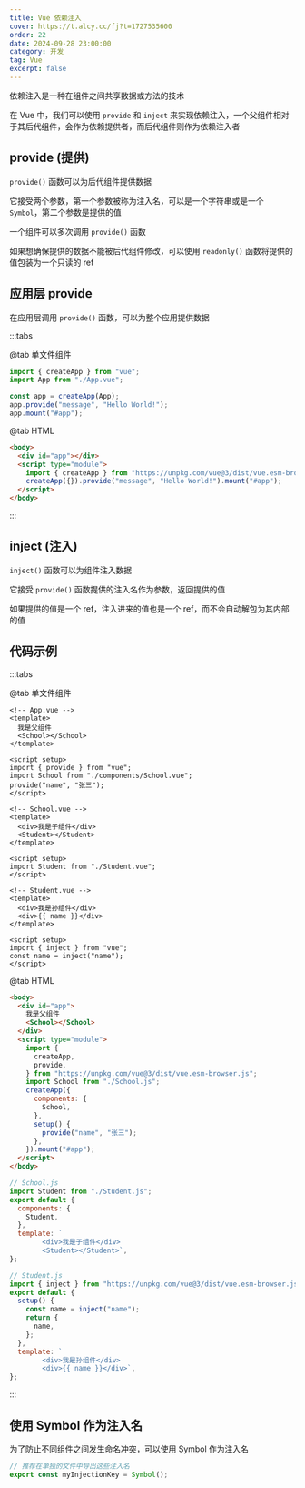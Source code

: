 ```yaml
---
title: Vue 依赖注入
cover: https://t.alcy.cc/fj?t=1727535600
order: 22
date: 2024-09-28 23:00:00
category: 开发
tag: Vue
excerpt: false
---
```


依赖注入是一种在组件之间共享数据或方法的技术

在 Vue 中，我们可以使用 `provide` 和 `inject` 来实现依赖注入，一个父组件相对于其后代组件，会作为依赖提供者，而后代组件则作为依赖注入者

## provide (提供)

`provide()` 函数可以为后代组件提供数据

它接受两个参数，第一个参数被称为注入名，可以是一个字符串或是一个 `Symbol`，第二个参数是提供的值

一个组件可以多次调用 `provide()` 函数

如果想确保提供的数据不能被后代组件修改，可以使用 `readonly()` 函数将提供的值包装为一个只读的 ref

## 应用层 provide

在应用层调用 `provide()` 函数，可以为整个应用提供数据

:::tabs

@tab 单文件组件

```javascript
import { createApp } from "vue";
import App from "./App.vue";

const app = createApp(App);
app.provide("message", "Hello World!");
app.mount("#app");
```

@tab HTML

```html
<body>
  <div id="app"></div>
  <script type="module">
    import { createApp } from "https://unpkg.com/vue@3/dist/vue.esm-browser.js";
    createApp({}).provide("message", "Hello World!").mount("#app");
  </script>
</body>
```

:::

## inject (注入)

`inject()` 函数可以为组件注入数据

它接受 `provide()` 函数提供的注入名作为参数，返回提供的值

如果提供的值是一个 ref，注入进来的值也是一个 ref，而不会自动解包为其内部的值

## 代码示例

:::tabs

@tab 单文件组件

```vue
<!-- App.vue -->
<template>
  我是父组件
  <School></School>
</template>

<script setup>
import { provide } from "vue";
import School from "./components/School.vue";
provide("name", "张三");
</script>
```

```vue
<!-- School.vue -->
<template>
  <div>我是子组件</div>
  <Student></Student>
</template>

<script setup>
import Student from "./Student.vue";
</script>
```

```vue
<!-- Student.vue -->
<template>
  <div>我是孙组件</div>
  <div>{{ name }}</div>
</template>

<script setup>
import { inject } from "vue";
const name = inject("name");
</script>
```

@tab HTML

```html
<body>
  <div id="app">
    我是父组件
    <School></School>
  </div>
  <script type="module">
    import {
      createApp,
      provide,
    } from "https://unpkg.com/vue@3/dist/vue.esm-browser.js";
    import School from "./School.js";
    createApp({
      components: {
        School,
      },
      setup() {
        provide("name", "张三");
      },
    }).mount("#app");
  </script>
</body>
```

```javascript
// School.js
import Student from "./Student.js";
export default {
  components: {
    Student,
  },
  template: `
        <div>我是子组件</div>
        <Student></Student>`,
};
```

```javascript
// Student.js
import { inject } from "https://unpkg.com/vue@3/dist/vue.esm-browser.js";
export default {
  setup() {
    const name = inject("name");
    return {
      name,
    };
  },
  template: `
        <div>我是孙组件</div>
        <div>{{ name }}</div>`,
};
```

:::

## 使用 Symbol 作为注入名

为了防止不同组件之间发生命名冲突，可以使用 Symbol 作为注入名

```javascript
// 推荐在单独的文件中导出这些注入名
export const myInjectionKey = Symbol();
```
